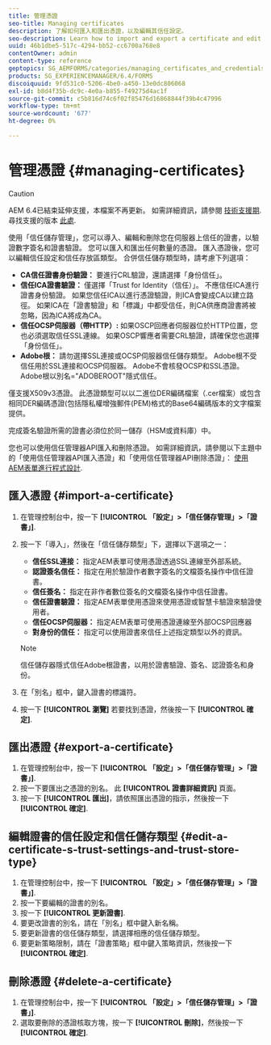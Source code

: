```yaml
---
title: 管理憑證
seo-title: Managing certificates
description: 了解如何匯入和匯出憑證，以及編輯其信任設定。
seo-description: Learn how to import and export a certificate and edit its trust settings.
uuid: 46b1dbe5-517c-4294-bb52-cc6700a768e8
contentOwner: admin
content-type: reference
geptopics: SG_AEMFORMS/categories/managing_certificates_and_credentials
products: SG_EXPERIENCEMANAGER/6.4/FORMS
discoiquuid: 9fd531c0-5206-4be0-a450-13e0dc806068
exl-id: b8d4f35b-dc9c-4e0a-b855-f49275d4ac1f
source-git-commit: c5b816d74c6f02f85476d16868844f39b4c47996
workflow-type: tm+mt
source-wordcount: '677'
ht-degree: 0%

---
```


# 管理憑證 {#managing-certificates}

>[!CAUTION]
>
>AEM 6.4已結束延伸支援，本檔案不再更新。 如需詳細資訊，請參閱 [技術支援期](https://helpx.adobe.com//tw/support/programs/eol-matrix.html). 尋找支援的版本 [此處](https://experienceleague.adobe.com/docs/).

使用「信任儲存管理」，您可以導入、編輯和刪除您在伺服器上信任的證書，以驗證數字簽名和證書驗證。 您可以匯入和匯出任何數量的憑證。 匯入憑證後，您可以編輯信任設定和信任存放區類型。 合併信任儲存類型時，請考慮下列選項：

* **CA信任證書身份驗證：** 要進行CRL驗證，還請選擇「身份信任」。
* **信任ICA證書驗證：** 僅選擇「Trust for Identity（信任）」。 不應信任ICA進行證書身份驗證。 如果您信任ICA以進行憑證驗證，則ICA會變成CA以建立路徑。 如果ICA在「證書驗證」和「標識」中都受信任，則CA供應商證書將被忽略，因為ICA將成為CA。
* **信任OCSP伺服器（帶HTTP）:** 如果OSCP回應者伺服器位於HTTP位置，您也必須選取信任SSL連線。 如果OSCP響應者需要CRL驗證，請確保您也選擇「身份信任」。
* **Adobe根：** 請勿選擇SSL連接或OCSP伺服器信任儲存類型。 Adobe根不受信任用於SSL連接和OCSP伺服器。 Adobe不會核發OCSP和SSL憑證。 Adobe根以別名=&quot;ADOBEROOT&quot;隱式信任。

僅支援X509v3憑證。 此憑證類型可以以二進位DER編碼檔案（.cer檔案）或包含相同DER編碼憑證(包括隱私權增強郵件(PEM)格式的Base64編碼版本的文字檔案提供。

完成簽名驗證所需的證書必須位於同一儲存（HSM或資料庫）中。

您也可以使用信任管理器API匯入和刪除憑證。 如需詳細資訊，請參閱以下主題中的「使用信任管理器API匯入憑證」和「使用信任管理器API刪除憑證」： [使用AEM表單進行程式設計](https://www.adobe.com/go/learn_aemforms_programming_63).

## 匯入憑證 {#import-a-certificate}

1. 在管理控制台中，按一下 **[!UICONTROL 「設定」>「信任儲存管理」>「證書」]**.
1. 按一下「導入」，然後在「信任儲存類型」下，選擇以下選項之一：

   * **信任SSL連接：** 指定AEM表單可使用憑證透過SSL連線至外部系統。
   * **認證簽名信任：** 指定在用於驗證作者數字簽名的文檔簽名操作中信任證書。
   * **信任簽名：** 指定在非作者數位簽名的文檔簽名操作中信任證書。
   * **信任證書驗證：** 指定AEM表單使用憑證來使用憑證或智慧卡驗證來驗證使用者。
   * **信任OCSP伺服器：** 指定AEM表單可使用憑證連線至外部OCSP回應器
   * **對身份的信任：** 指定可以使用證書來信任上述指定類型以外的資訊。

   >[!NOTE]
   >
   >信任儲存器隱式信任Adobe根證書，以用於證書驗證、簽名、認證簽名和身份。

1. 在「別名」框中，鍵入證書的標識符。
1. 按一下 **[!UICONTROL 瀏覽]** 若要找到憑證，然後按一下 **[!UICONTROL 確定]**.

## 匯出憑證 {#export-a-certificate}

1. 在管理控制台中，按一下 **[!UICONTROL 「設定」>「信任儲存管理」>「證書」]**.
1. 按一下要匯出之憑證的別名。 此 **[!UICONTROL 證書詳細資訊]** 頁面。
1. 按一下 **[!UICONTROL 匯出]**，請依照匯出憑證的指示，然後按一下 **[!UICONTROL 確定]**.

## 編輯證書的信任設定和信任儲存類型 {#edit-a-certificate-s-trust-settings-and-trust-store-type}

1. 在管理控制台中，按一下 **[!UICONTROL 「設定」>「信任儲存管理」>「證書」]**.
1. 按一下要編輯的證書的別名。
1. 按一下 **[!UICONTROL 更新證書]**.
1. 要更改證書的別名，請在「別名」框中鍵入新名稱。
1. 要更新證書的信任儲存類型，請選擇相應的信任儲存類型。
1. 要更新策略限制，請在「證書策略」框中鍵入策略資訊，然後按一下 **[!UICONTROL 確定]**.

## 刪除憑證 {#delete-a-certificate}

1. 在管理控制台中，按一下 **[!UICONTROL 「設定」>「信任儲存管理」>「證書」]**.
1. 選取要刪除的憑證核取方塊，按一下 **[!UICONTROL 刪除]**，然後按一下 **[!UICONTROL 確定]**.
